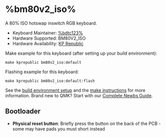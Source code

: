 # %bm80v2_iso%  

A 80% ISO hotswap inswitch RGB keyboard.

* Keyboard Maintainer: [%bdtc123%](https://github.com/bdtc123)
* Hardware Supported: BM80V2_ISO
* Hardware Availability: [KP Republic](https://kprepublic.com/products/bm80-iso-bm80rgb-80-rgb-hot-swappable-custom-mechanical-keyboard-pcb-programmed-rgb-switch-underglow-type-c-qmk-via?_pos=9&_sid=b43edd6ac&_ss=r)

Make example for this keyboard (after setting up your build environment):

    make kprepublic bm80v2_iso:default

Flashing example for this keyboard:

    make kprepublic bm80v2_iso:default:flash

See the [build environment setup](https://docs.qmk.fm/#/getting_started_build_tools) and the [make instructions](https://docs.qmk.fm/#/getting_started_make_guide) for more information. Brand new to QMK? Start with our [Complete Newbs Guide](https://docs.qmk.fm/#/newbs).

## Bootloader
* **Physical reset button**: Briefly press the button on the back of the PCB - some may have pads you must short instead

